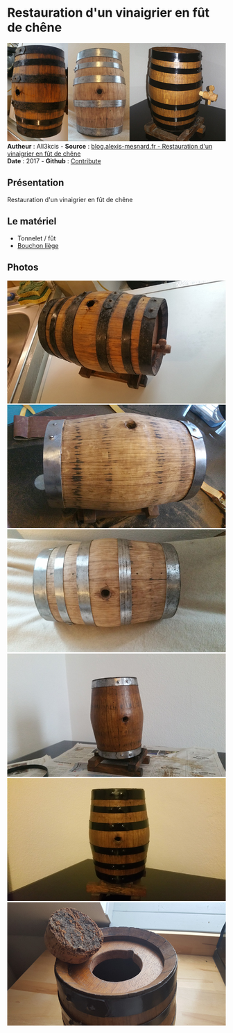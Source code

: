 # Restauration d'un vinaigrier en fût de chêne

![Vinaigrier tonneau](img/bandeau.jpg)  
**Autheur** : All3kcis - **Source** : [blog.alexis-mesnard.fr - Restauration d'un vinaigrier en fût de chêne](https://blog.alexis-mesnard.fr/vinegar-maker-barrel/)  
**Date** : 2017 - **Github** : [Contribute](https://github.com/all3kcis/tutorials/tree/master/vinegar-maker-barrel)

## Présentation
Restauration d'un vinaigrier en fût de chêne  

## Le matériel

- Tonnelet / fût
- [Bouchon liège](https://www.ebay.fr/itm/BOUCHON-LIEGE-A-BOCAUX-AVEC-DESSOUS-EN-CROUTE-D-ECORCE-70-MM/400309122108)
  
## Photos  

![vinaigrier](img/01.jpg)  
![vinaigrier](img/02.jpg)  
![vinaigrier](img/03.jpg)  
![vinaigrier](img/04.jpg)  
![vinaigrier](img/05.jpg)  
![vinaigrier](img/06.jpg)  